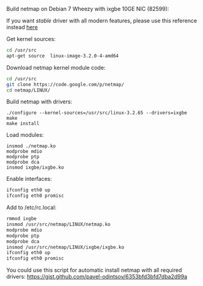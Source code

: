 Build netmap on Debian 7 Wheezy with ixgbe 10GE NIC (82599):

If you want _stable_ driver with all modern features, please use this reference instead [here](http://www.stableit.ru/2014/10/netmap-debian-7-wheezy-intel-82599.html)

Get kernel sources:
```bash
cd /usr/src
apt-get source  linux-image-3.2.0-4-amd64
```

Download netmap kernel module code:
```bash
cd /usr/src
git clone https://code.google.com/p/netmap/ 
cd netmap/LINUX/
```

Build netmap with drivers:
```
./configure --kernel-sources=/usr/src/linux-3.2.65 --drivers=ixgbe
make
make install
```

Load modules:
```
insmod ./netmap.ko
modprobe mdio
modprobe ptp
modprobe dca 
insmod ixgbe/ixgbe.ko
```

Enable interfaces:
```bash
ifconfig eth0 up
ifconfig eth0 promisc
```

Add to /etc/rc.local:
```bash
rmmod ixgbe
insmod /usr/src/netmap/LINUX/netmap.ko
modprobe mdio
modprobe ptp
modprobe dca 
insmod /usr/src/netmap/LINUX/ixgbe/ixgbe.ko
ifconfig eth0 up
ifconfig eth0 promisc
```

You could use this script for automatic install netmap with all required drivers: https://gist.github.com/pavel-odintsov/6353bfd3bfd7dba2d99a 

